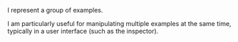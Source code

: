 I represent a group of examples.

I am particularly useful for manipulating multiple examples at the same time, typically in a user interface (such as the inspector).